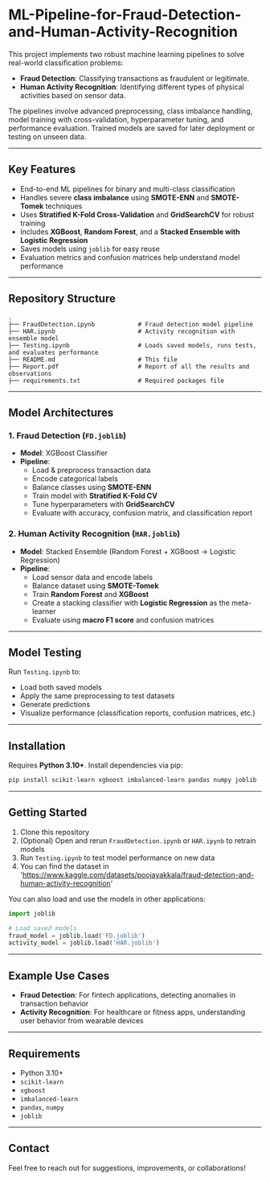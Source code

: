 # ML-Pipeline-for-Fraud-Detection-and-Human-Activity-Recognition

This project implements two robust machine learning pipelines to solve real-world classification problems:

- **Fraud Detection**: Classifying transactions as fraudulent or legitimate.
- **Human Activity Recognition**: Identifying different types of physical activities based on sensor data.

The pipelines involve advanced preprocessing, class imbalance handling, model training with cross-validation, hyperparameter tuning, and performance evaluation. Trained models are saved for later deployment or testing on unseen data.

---

## Key Features

- End-to-end ML pipelines for binary and multi-class classification  
- Handles severe **class imbalance** using **SMOTE-ENN** and **SMOTE-Tomek** techniques  
- Uses **Stratified K-Fold Cross-Validation** and **GridSearchCV** for robust training  
- Includes **XGBoost**, **Random Forest**, and a **Stacked Ensemble with Logistic Regression**  
- Saves models using `joblib` for easy reuse  
- Evaluation metrics and confusion matrices help understand model performance  

---

## Repository Structure

```
.
├── FraudDetection.ipynb            # Fraud detection model pipeline
├── HAR.ipynb                       # Activity recognition with ensemble model
├── Testing.ipynb                   # Loads saved models, runs tests, and evaluates performance
├── README.md                       # This file
├── Report.pdf                      # Report of all the results and observations
├── requirements.txt                # Required packages file
```

---

## Model Architectures

### 1. Fraud Detection (`FD.joblib`)
- **Model**: XGBoost Classifier
- **Pipeline**:
  - Load & preprocess transaction data
  - Encode categorical labels
  - Balance classes using **SMOTE-ENN**
  - Train model with **Stratified K-Fold CV**
  - Tune hyperparameters with **GridSearchCV**
  - Evaluate with accuracy, confusion matrix, and classification report

### 2. Human Activity Recognition (`HAR.joblib`)
- **Model**: Stacked Ensemble (Random Forest + XGBoost → Logistic Regression)
- **Pipeline**:
  - Load sensor data and encode labels
  - Balance dataset using **SMOTE-Tomek**
  - Train **Random Forest** and **XGBoost**
  - Create a stacking classifier with **Logistic Regression** as the meta-learner
  - Evaluate using **macro F1 score** and confusion matrices

---

## Model Testing

Run `Testing.ipynb` to:
- Load both saved models
- Apply the same preprocessing to test datasets
- Generate predictions
- Visualize performance (classification reports, confusion matrices, etc.)

---

## Installation

Requires **Python 3.10+**. Install dependencies via pip:

```bash
pip install scikit-learn xgboost imbalanced-learn pandas numpy joblib
```

---

## Getting Started

1. Clone this repository  
2. (Optional) Open and rerun `FraudDetection.ipynb` or `HAR.ipynb` to retrain models  
3. Run `Testing.ipynb` to test model performance on new data
4. You can find the dataset in 'https://www.kaggle.com/datasets/poojayakkala/fraud-detection-and-human-activity-recognition'

You can also load and use the models in other applications:

```python
import joblib

# Load saved models
fraud_model = joblib.load('FD.joblib')
activity_model = joblib.load('HAR.joblib')
```

---

## Example Use Cases

- **Fraud Detection**: For fintech applications, detecting anomalies in transaction behavior  
- **Activity Recognition**: For healthcare or fitness apps, understanding user behavior from wearable devices  

---

## Requirements

- Python 3.10+
- `scikit-learn`
- `xgboost`
- `imbalanced-learn`
- `pandas`, `numpy`
- `joblib`

---

## Contact

Feel free to reach out for suggestions, improvements, or collaborations!
